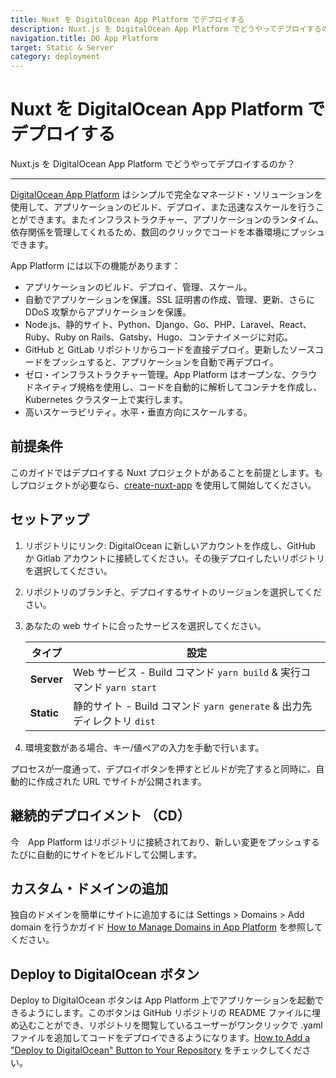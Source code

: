 ```yaml
---
title: Nuxt を DigitalOcean App Platform でデプロイする
description: Nuxt.js を DigitalOcean App Platform でどうやってデプロイするのか？
navigation.title: DO App Platform
target: Static & Server
category: deployment
---
```

# Nuxt を DigitalOcean App Platform でデプロイする

Nuxt.js を DigitalOcean App Platform でどうやってデプロイするのか？

---

[DigitalOcean App Platform](https://www.digitalocean.com/products/app-platform/) はシンプルで完全なマネージド・ソリューションを使用して、アプリケーションのビルド、デプロイ、また迅速なスケールを行うことができます。またインフラストラクチャー、アプリケーションのランタイム、依存関係を管理してくれるため、数回のクリックでコードを本番環境にプッシュできます。

App Platform には以下の機能があります：

- アプリケーションのビルド、デプロイ、管理、スケール。
- 自動でアプリケーションを保護。SSL 証明書の作成、管理、更新、さらに DDoS 攻撃からアプリケーションを保護。
- Node.js、静的サイト、Python、Django、Go、PHP、Laravel、React、Ruby、Ruby on Rails、Gatsby、Hugo、コンテナイメージに対応。
- GitHub と GitLab リポジトリからコードを直接デプロイ。更新したソースコードをプッシュすると、アプリケーションを自動で再デプロイ。
- ゼロ・インフラストラクチャー管理。App Platform はオープンな、クラウドネイティブ規格を使用し、コードを自動的に解析してコンテナを作成し、Kubernetes クラスター上で実行します。
- 高いスケーラビリティ。水平・垂直方向にスケールする。

## 前提条件

このガイドではデプロイする Nuxt プロジェクトがあることを前提とします。もしプロジェクトが必要なら、[create-nuxt-app](https://github.com/nuxt/create-nuxt-app) を使用して開始してください。

## セットアップ

1. リポジトリにリンク: DigitalOcean に新しいアカウントを作成し、GitHub か Gitlab アカウントに接続してください。その後デプロイしたいリポジトリを選択してください。
2. リポジトリのブランチと、デプロイするサイトのリージョンを選択してください。
3. あなたの web サイトに合ったサービスを選択してください。

   | タイプ      | 設定                                                                    |
   | ---------- | ---------------------------------------------------------------------- |
   | **Server** | Web サービス - Build コマンド `yarn build` & 実行コマンド   `yarn start`    |
   | **Static** | 静的サイト - Build コマンド `yarn generate` & 出力先ディレクトリ `dist`      |

4. 環境変数がある場合、キー/値ペアの入力を手動で行います。

プロセスが一度通って、デプロイボタンを押すとビルドが完了すると同時に、自動的に作成された URL でサイトが公開されます。

## 継続的デプロイメント （CD）

今　App Platform はリポジトリに接続されており、新しい変更をプッシュするたびに自動的にサイトをビルドして公開します。

## カスタム・ドメインの追加

独自のドメインを簡単にサイトに追加するには Settings > Domains > Add domain を行うかガイド [How to Manage Domains in App Platform](https://www.digitalocean.com/docs/app-platform/how-to/manage-domains/) を参照してください。

## Deploy to DigitalOcean ボタン

Deploy to DigitalOcean ボタンは App Platform 上でアプリケーションを起動できるようにします。このボタンは GitHub リポジトリの README ファイルに埋め込むことができ、リポジトリを閲覧しているユーザーがワンクリックで .yaml ファイルを追加してコードをデプロイできるようになります。[How to Add a "Deploy to DigitalOcean" Button to Your Repository](https://www.digitalocean.com/docs/app-platform/how-to/add-deploy-do-button/) をチェックしてください。
